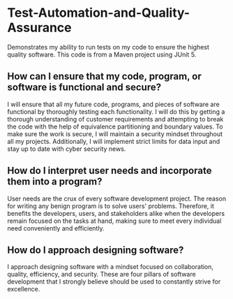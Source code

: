 # Test-Automation-and-Quality-Assurance
Demonstrates my ability to run tests on my code to ensure the highest quality software. This code is from a Maven project using JUnit 5.

## How can I ensure that my code, program, or software is functional and secure?
I will ensure that all my future code, programs, and pieces of software are functional by thoroughly testing each functionality. I will do this by getting a thorough understanding of customer requirements and attempting to break the code with the help of equivalence partitioning and boundary values. To make sure the work is secure, I will maintain a security mindset throughout all my projects. Additionally, I will implement strict limits for data input and stay up to date with cyber security news.

## How do I interpret user needs and incorporate them into a program?
User needs are the crux of every software development project. The reason for writing any benign program is to solve users' problems. Therefore, it benefits the developers, users, and stakeholders alike when the developers remain focused on the tasks at hand, making sure to meet every individual need conveniently and efficiently.

## How do I approach designing software?
I approach designing software with a mindset focused on collaboration, quality, efficiency, and security. These are four pillars of software development that I strongly believe should be used to constantly strive for excellence.
